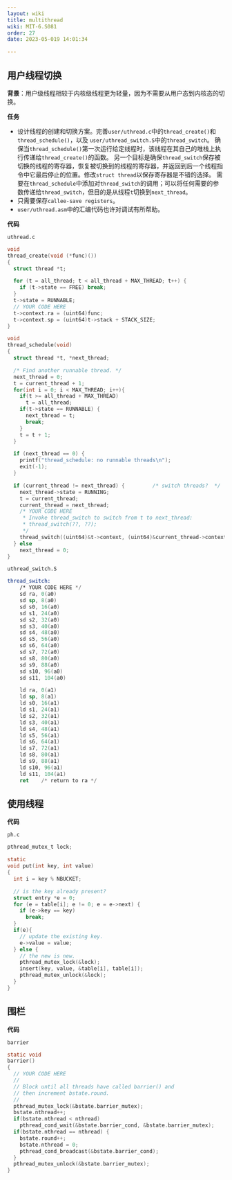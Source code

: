 ```yaml
---
layout: wiki
title: multithread
wiki: MIT-6.S081
order: 27
date: 2023-05-019 14:01:34

---
```


## 用户线程切换

**背景**：用户级线程相较于内核级线程更为轻量，因为不需要从用户态到内核态的切换。

**任务**

* 设计线程的创建和切换方案。完善`user/uthread.c`中的`thread_create()`和`thread_schedule()`，以及 `user/uthread_switch.S`中的`thread_switch`。 确保当`thread_schedule()`第一次运行给定线程时，该线程在其自己的堆栈上执行传递给`thread_create()`的函数。 另一个目标是确保`thread_switch`保存被切换的线程的寄存器，恢复被切换到的线程的寄存器，并返回到后一个线程指令中它最后停止的位置。修改`struct thread`以保存寄存器是不错的选择。 需要在`thread_schedule`中添加对`thread_switch`的调用；可以将任何需要的参数传递给`thread_switch`，但目的是从线程`t`切换到`next_thread`。
* 只需要保存`callee-save registers`。
* `user/uthread.asm`中的汇编代码也许对调试有所帮助。

**代码**

`uthread.c`

```C
void 
thread_create(void (*func)())
{
  struct thread *t;

  for (t = all_thread; t < all_thread + MAX_THREAD; t++) {
    if (t->state == FREE) break;
  }
  t->state = RUNNABLE;
  // YOUR CODE HERE
  t->context.ra = (uint64)func;
  t->context.sp = (uint64)t->stack + STACK_SIZE;
}

void 
thread_schedule(void)
{
  struct thread *t, *next_thread;

  /* Find another runnable thread. */
  next_thread = 0;
  t = current_thread + 1;
  for(int i = 0; i < MAX_THREAD; i++){
    if(t >= all_thread + MAX_THREAD)
      t = all_thread;
    if(t->state == RUNNABLE) {
      next_thread = t;
      break;
    }
    t = t + 1;
  }

  if (next_thread == 0) {
    printf("thread_schedule: no runnable threads\n");
    exit(-1);
  }

  if (current_thread != next_thread) {         /* switch threads?  */
    next_thread->state = RUNNING;
    t = current_thread;
    current_thread = next_thread;
    /* YOUR CODE HERE
     * Invoke thread_switch to switch from t to next_thread:
     * thread_switch(??, ??);
     */
    thread_switch((uint64)&t->context, (uint64)&current_thread->context);
  } else
    next_thread = 0;
}
```

`uthread_switch.S`

```asm
thread_switch:
	/* YOUR CODE HERE */
	sd ra, 0(a0)
    sd sp, 8(a0)
    sd s0, 16(a0)
    sd s1, 24(a0)
    sd s2, 32(a0)
    sd s3, 40(a0)
    sd s4, 48(a0)
    sd s5, 56(a0)
    sd s6, 64(a0)
    sd s7, 72(a0)
    sd s8, 80(a0)
    sd s9, 88(a0)
    sd s10, 96(a0)
    sd s11, 104(a0)

    ld ra, 0(a1)
    ld sp, 8(a1)
    ld s0, 16(a1)
    ld s1, 24(a1)
    ld s2, 32(a1)
    ld s3, 40(a1)
    ld s4, 48(a1)
    ld s5, 56(a1)
    ld s6, 64(a1)
    ld s7, 72(a1)
    ld s8, 80(a1)
    ld s9, 88(a1)
    ld s10, 96(a1)
    ld s11, 104(a1)
	ret    /* return to ra */
```

## 使用线程

**代码**

`ph.c`

```C
pthread_mutex_t lock;

static 
void put(int key, int value)
{
  int i = key % NBUCKET;

  // is the key already present?
  struct entry *e = 0;
  for (e = table[i]; e != 0; e = e->next) {
    if (e->key == key)
      break;
  }
  if(e){
    // update the existing key.
    e->value = value;
  } else {
    // the new is new.
    pthread_mutex_lock(&lock);
    insert(key, value, &table[i], table[i]);
    pthread_mutex_unlock(&lock);
  }
}
```

## 围栏

**代码**

`barrier`

```C
static void 
barrier()
{
  // YOUR CODE HERE
  //
  // Block until all threads have called barrier() and
  // then increment bstate.round.
  //
  pthread_mutex_lock(&bstate.barrier_mutex);
  bstate.nthread++;
  if(bstate.nthread < nthread)
    pthread_cond_wait(&bstate.barrier_cond, &bstate.barrier_mutex);
  if(bstate.nthread == nthread) {
    bstate.round++;
    bstate.nthread = 0;
    pthread_cond_broadcast(&bstate.barrier_cond);
  }
  pthread_mutex_unlock(&bstate.barrier_mutex);
}
```

